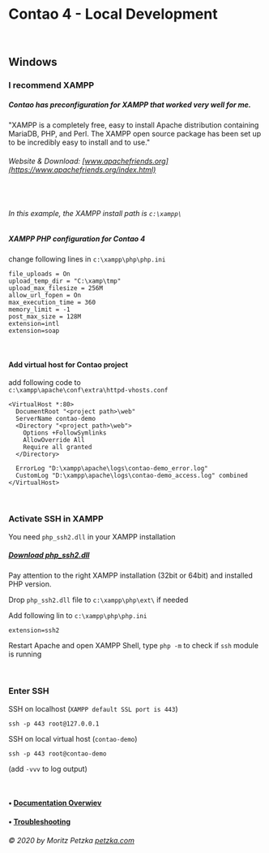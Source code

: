 # Contao 4 - Local Development

<br>

## Windows

### I recommend XAMPP
##### Contao has preconfiguration for XAMPP that worked very well for me. 

"XAMPP is a completely free, easy to install Apache distribution containing MariaDB, PHP, and Perl. The XAMPP open source package has been set up to be incredibly easy to install and to use."

###### Website & Download: [www.apachefriends.org](https://www.apachefriends.org/index.html)

<br>

###### In this example, the XAMPP install path is `c:\xampp\`

##### XAMPP PHP configuration for Contao 4

change following lines in `c:\xampp\php\php.ini`
```
file_uploads = On
upload_temp_dir = "C:\xamp\tmp"
upload_max_filesize = 256M
allow_url_fopen = On
max_execution_time = 360
memory_limit = -1
post_max_size = 128M
extension=intl
extension=soap
```

<br>

#### Add virtual host for Contao project
add following code to<br>
`c:\xampp\apache\conf\extra\httpd-vhosts.conf`
```
<VirtualHost *:80>
  DocumentRoot "<project path>\web"
  ServerName contao-demo
  <Directory "<project path>\web">
    Options +FollowSymlinks
    AllowOverride All
    Require all granted
  </Directory>

  ErrorLog "D:\xampp\apache\logs\contao-demo_error.log"
  CustomLog "D:\xampp\apache\logs\contao-demo_access.log" combined
</VirtualHost>
```

<br>


### Activate SSH in XAMPP

You need `php_ssh2.dll` in your XAMPP installation

##### [Download  php_ssh2.dll ](https://phpfashion.com/php-ssh2-dll-for-php-5-6-7-4)
Pay attention to the right XAMPP installation (32bit or 64bit) and installed PHP version.

Drop `php_ssh2.dll` file to `c:\xampp\php\ext\` if needed

Add following lin to `c:\xampp\php\php.ini`
```
extension=ssh2
```
Restart Apache and open XAMPP Shell, type `php -m` to check if `ssh` module is running

<br>


### Enter SSH 

SSH on localhost (`XAMPP default SSL port is 443`)
```
ssh -p 443 root@127.0.0.1
```

SSH on local virtual host (`contao-demo`)
```
ssh -p 443 root@contao-demo
```
(add `-vvv` to log output)

<br>


#### • [Documentation Overwiev](../..//README.md)
#### • [Troubleshooting](../troubleshooting/README.md)

######  © 2020 by Moritz Petzka [petzka.com](https://petzka.com) 


